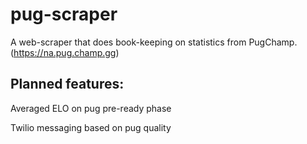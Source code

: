 # pug-scraper
A web-scraper that does book-keeping on statistics from PugChamp. (https://na.pug.champ.gg)

## Planned features:
Averaged ELO on pug pre-ready phase

Twilio messaging based on pug quality
